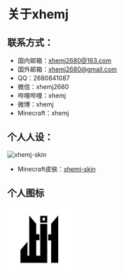 # 关于xhemj
## 联系方式：
 - 国内邮箱：[xhemj2680@163.com](mailto:xhemj2680@163.com)
 - 国外邮箱：[xhemj2680@gmail.com](mailto:xhemj2680@gmil.com)
 - QQ：2680841087
 - 微信：xhemj2680
 - 哔哩哔哩：xhemj
 - 微博：xhemj
 - Minecraft：xhemj
## 个人人设：
![xhemj-skin]()
 - Minecraft皮肤：[xhemj-skin](https://zh-cn.namemc.com/profile/xhemj.1)
## 个人图标
<img src="/logo.png" width="150">